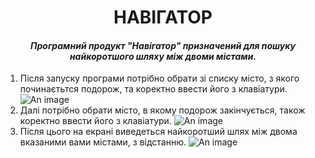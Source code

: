 <h1 align="center">НАВІГАТОР</h1>


<h4 align="center"><em>Програмний продукт "Навігатор" призначений для пошуку найкоротшого шляху між двоми містами.</em></h4>


1. Після запуску програми потрібно обрати зі списку  місто, з якого починаєтьтся подорож, та коректно ввести його з клавіатури.
![An image](https://user-images.githubusercontent.com/52661211/196360924-4794d929-95b4-4304-b363-8b0f2de92718.PNG)
2. Далі потрібно обрати місто, в якому подорож закінчується, також коректно ввести його з клавіатури.
![An image](https://user-images.githubusercontent.com/52661211/196364361-d5d8b5e8-6e6d-4373-a2bb-a6dbf7fdebf7.PNG)
3. Після цього на екрані виведеться найкоротший шлях між двома вказаними вами містами, з відстанню.
![An image](https://user-images.githubusercontent.com/52661211/196364983-8ffc591f-61d4-4ee2-be07-d62add0a7a3b.PNG)


